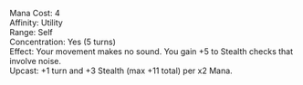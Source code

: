 Mana Cost: 4  
Affinity: Utility  
Range: Self  
Concentration: Yes (5 turns)  
Effect: Your movement makes no sound. You gain +5 to Stealth checks that involve noise.  
Upcast: +1 turn and +3 Stealth (max +11 total) per x2 Mana.